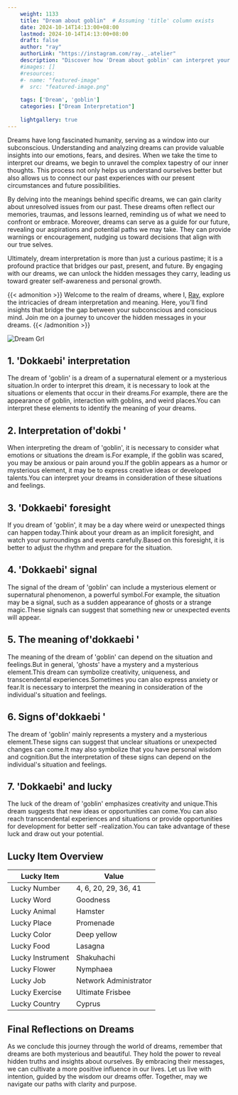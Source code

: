 ```yaml
---
    weight: 1133
    title: "Dream about goblin"  # Assuming 'title' column exists
    date: 2024-10-14T14:13:00+08:00
    lastmod: 2024-10-14T14:13:00+08:00
    draft: false
    author: "ray"
    authorLink: "https://instagram.com/ray._.atelier"
    description: "Discover how 'Dream about goblin' can interpret your future and uncover its significant meanings in your life."
    #images: []
    #resources:
    #- name: "featured-image"
    #  src: "featured-image.png"
    
    tags: ['Dream', 'goblin']
    categories: ["Dream Interpretation"]
    
    lightgallery: true
---
```

    
Dreams have long fascinated humanity, serving as a window into our subconscious. Understanding and analyzing dreams can provide valuable insights into our emotions, fears, and desires. When we take the time to interpret our dreams, we begin to unravel the complex tapestry of our inner thoughts. This process not only helps us understand ourselves better but also allows us to connect our past experiences with our present circumstances and future possibilities.

By delving into the meanings behind specific dreams, we can gain clarity about unresolved issues from our past. These dreams often reflect our memories, traumas, and lessons learned, reminding us of what we need to confront or embrace. Moreover, dreams can serve as a guide for our future, revealing our aspirations and potential paths we may take. They can provide warnings or encouragement, nudging us toward decisions that align with our true selves.

Ultimately, dream interpretation is more than just a curious pastime; it is a profound practice that bridges our past, present, and future. By engaging with our dreams, we can unlock the hidden messages they carry, leading us toward greater self-awareness and personal growth.

{{< admonition >}}
Welcome to the realm of dreams, where I, [Ray](https://instagram.com/ray._.atelier), explore the intricacies of dream interpretation and meaning. Here, you’ll find insights that bridge the gap between your subconscious and conscious mind. Join me on a journey to uncover the hidden messages in your dreams.
{{< /admonition >}}

![Dream Grl](https://cdn.pixabay.com/photo/2017/11/02/03/35/gothic-2910057_1280.jpg "Dream Grl")

## 1. 'Dokkaebi' interpretation
The dream of 'goblin' is a dream of a supernatural element or a mysterious situation.In order to interpret this dream, it is necessary to look at the situations or elements that occur in their dreams.For example, there are the appearance of goblin, interaction with goblins, and weird places.You can interpret these elements to identify the meaning of your dreams.

## 2. Interpretation of'dokbi '
When interpreting the dream of 'goblin', it is necessary to consider what emotions or situations the dream is.For example, if the goblin was scared, you may be anxious or pain around you.If the goblin appears as a humor or mysterious element, it may be to express creative ideas or developed talents.You can interpret your dreams in consideration of these situations and feelings.

## 3. 'Dokkaebi' foresight
If you dream of 'goblin', it may be a day where weird or unexpected things can happen today.Think about your dream as an implicit foresight, and watch your surroundings and events carefully.Based on this foresight, it is better to adjust the rhythm and prepare for the situation.

## 4. 'Dokkaebi' signal
The signal of the dream of 'goblin' can include a mysterious element or supernatural phenomenon, a powerful symbol.For example, the situation may be a signal, such as a sudden appearance of ghosts or a strange magic.These signals can suggest that something new or unexpected events will appear.

## 5. The meaning of'dokkaebi '
The meaning of the dream of 'goblin' can depend on the situation and feelings.But in general, 'ghosts' have a mystery and a mysterious element.This dream can symbolize creativity, uniqueness, and transcendental experiences.Sometimes you can also express anxiety or fear.It is necessary to interpret the meaning in consideration of the individual's situation and feelings.

## 6. Signs of'dokkaebi '
The dream of 'goblin' mainly represents a mystery and a mysterious element.These signs can suggest that unclear situations or unexpected changes can come.It may also symbolize that you have personal wisdom and cognition.But the interpretation of these signs can depend on the individual's situation and feelings.

## 7. 'Dokkaebi' and lucky
The luck of the dream of 'goblin' emphasizes creativity and unique.This dream suggests that new ideas or opportunities can come.You can also reach transcendental experiences and situations or provide opportunities for development for better self -realization.You can take advantage of these luck and draw out your potential.

## Lucky Item Overview
| Lucky Item          | Value              |
|---------------|--------------------|
| Lucky Number        | 4, 6, 20, 29, 36, 41  |
| Lucky Word          | Goodness |
| Lucky Animal        | Hamster |
| Lucky Place         | Promenade     |
| Lucky Color         | Deep yellow     |
| Lucky Food          | Lasagna      |
| Lucky Instrument    | Shakuhachi |
| Lucky Flower        | Nymphaea    |
| Lucky Job           | Network Administrator       |
| Lucky Exercise      | Ultimate Frisbee  |
| Lucky Country       | Cyprus    |


##  Final Reflections on Dreams

As we conclude this journey through the world of dreams, remember that dreams are both mysterious and beautiful. They hold the power to reveal hidden truths and insights about ourselves. By embracing their messages, we can cultivate a more positive influence in our lives. Let us live with intention, guided by the wisdom our dreams offer. Together, may we navigate our paths with clarity and purpose.
